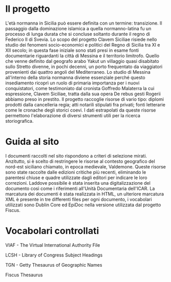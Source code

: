 # Il progetto
L'età normanna in Sicilia può essere definita con un termine: transizione. Il passaggio dalla dominazione islamica a quella normanno-latina fu un processo di lunga durata che si concluse soltanto durante il regno di Federico II di Svevia. Lo scopo del progetto Clavem Siciliae risiede nello studio dei fenomeni socio-economici e politici del Regno di Sicilia tra XI e XII secolo; in questa fase iniziale sono stati presi in esame fonti documentarie riguardanti la città di Messina e il territorio limitrofo. Quello che venne definito dal geografo arabo Yakut un villaggio quasi disabitato sullo Stretto divenne, in pochi decenni, un porto frequentato da viaggiatori provenienti dai quattro angoli del Mediterraneo. Lo studio di Messina all'interno della storia normanna diviene essenziale perché questo insediamento ricoprì un ruolo di primaria importanza per i nuovi conquistatori, come testimoniato dal cronista Goffredo Malaterra la cui espressione, Clavem Siciliae, tratta dalla sua opera De rebus gesti Rogerii abbiamo preso in prestito. Il progetto raccoglie risorse di vario tipo: diplomi prodotti dalla cancelleria regia; atti notarili stipulati fra privati; fonti letterarie come le cronache degli storici coevi. I dati estrapolati da queste risorse permettono l'elaborazione di diversi strumenti utili per la ricerca storiografica.

# Guida al sito
I documenti raccolti nel sito rispondono a criteri di selezione mirati. Anzitutto, si è scelto di restringere le risorse al contesto geografico del nord-est siciliano chiamato, in epoca medievale, Valdemone. Queste risorse sono state raccolte dalle edizioni critiche più recenti, eliminando le parentesi chiuse e quadre utilizzate dagli editori per indicare le loro correzioni. Laddove possibile è stata inserita una digitalizzazione del documento così come i riferimenti all'Unità Documentaria dell'ICAR. La marcatura dei documenti è stata realizzata in HTML, un ulteriore marcatura XML è presente in tre differenti files per ogni documento, i vocabolari utilizzati sono Dublin Core ed EpiDoc nella versione utilizzata dal progetto Fiscus.

# Vocabolari controllati
VIAF - The Virtual International Authority File

LCSH - Library of Congress Subject Headings

TGN - Getty Thesaurus of Geographic Names

Fiscus Thesaurus


